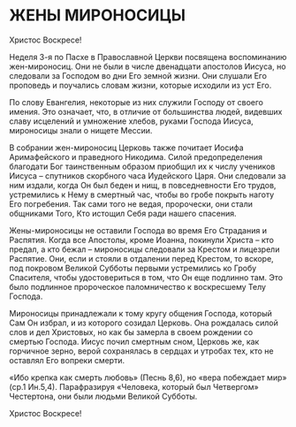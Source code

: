 # ЖЕНЫ МИРОНОСИЦЫ

Христос Воскресе!

Неделя 3-я по Пасхе в Православной Церкви посвящена воспоминанию жен-мироносиц. Они не были в числе двенадцати апостолов Иисуса, но следовали за Господом во дни Его земной жизни. Они слушали Его проповедь и поучались словам жизни, которые исходили из уст Его.

По слову Евангелия, некоторые из них служили Господу от своего имения. Это означает, что, в отличие от большинства людей, видевших славу исцелений и умножение хлебов, руками Господа Иисуса, мироносицы знали о нищете Мессии.

В собрании жен-мироносиц Церковь также почитает Иосифа Аримафейского и праведного Никодима. Силой предопределения благодати Бог таинственным образом приобщил их к числу учеников Иисуса – спутников скорбного часа Иудейского Царя. Они следовали за ним издали, когда Он был беден и нищ, в повседневности Его трудов, устремились к Нему в смертный час, чтобы во гробе покрыть наготу Его погребения. Так сами того не ведая, пророчески, они стали общниками Того, Кто истощил Себя ради нашего спасения.

Жены-мироносицы не оставили Господа во время Его Страдания и Распятия. Когда все Апостолы, кроме Иоанна, покинули Христа – кто предал, а кто бежал – мироносицы следовали за Крестом и лицезрели Распятие. Они, если и стояли в отдалении перед Крестом, то вскоре, под покровом Великой Субботы первыми устремились ко Гробу Спасителя, чтобы удостовериться в том, что Он еще подлинно там. Это было подлинное пророческое паломничество к воскресшему Телу Господа.

Мироносицы принадлежали к тому кругу общения Господа, который Сам Он избрал, и из которого созидал Церковь. Она рождалась силой слов и дел Христовых, но как бы замерла в своем рождении со смертью Господа. Иисус почил смертным сном, Церковь же, как горчичное зерно, верой сохранялась в сердцах и утробах тех, кто не оставлял Его вопреки смерти.

«Ибо крепка как смерть любовь» (Песнь 8,6), но «вера побеждает мир» (ср.1 Ин.5,4). Парафразируя «Человека, который был Четвергом» Честертона, они были людьми Великой Субботы.

Христос Воскресе!
